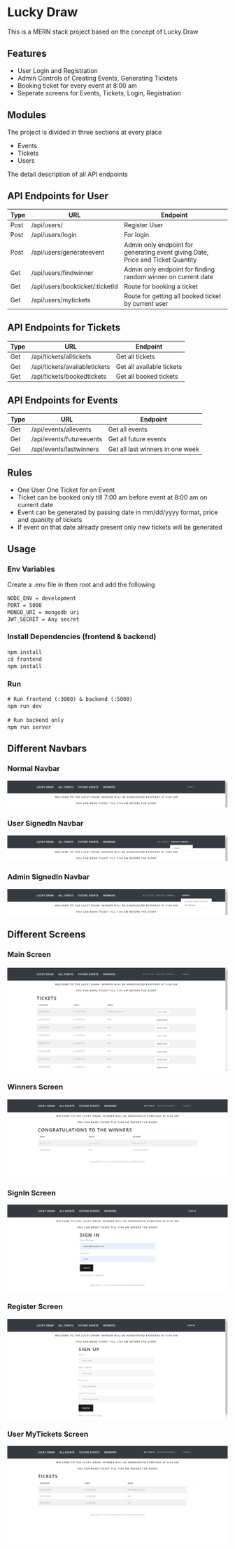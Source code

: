 # Lucky Draw

This is a MERN stack project based on the concept of Lucky Draw

## Features

- User Login and Registration
- Admin Controls of Creating Events, Generating Ticktets
- Booking ticket for every event at 8:00 am
- Seperate screens for Events, Tickets, Login, Registration

## Modules

The project is divided in three sections at every place
- Events
- Tickets
- Users

The detail description of all API endpoints 

## API Endpoints for User
| Type  | URL | Endpoint |
| ------------- | ------------- | ------------- |
| Post | /api/users/ | Register User |
| Post | /api/users/login | For login |
| Post | /api/users/generateevent | Admin only endpoint for generating event giving Date, Price and Ticket Quantity | 
| Get | /api/users/findwinner | Admin only endpoint for finding random winner on current date |
| Get | /api/users/bookticket/:ticketId | Route for booking a ticket |
| Get | /api/users/mytickets | Route for getting all booked ticket by current user |

## API Endpoints for Tickets
| Type  | URL | Endpoint |
| ------------- | ------------- | ------------- |
| Get | /api/tickets/alltickets | Get all tickets |
| Get | /api/tickets/availabletickets | Get all available tickets |
| Get | /api/tickets/bookedtickets | Get all booked tickets | 

## API Endpoints for Events
| Type  | URL | Endpoint |
| ------------- | ------------- | ------------- |
| Get | /api/events/allevents | Get all events |
| Get | /api/events/futureevents | Get all future events |
| Get | /api/events/lastwinners | Get all last winners in one week |

## Rules
- One User One Ticket for on Event
- Ticket can be booked only till 7:00 am before event at 8:00 am on current date
- Event can be generated by passing date in mm/dd/yyyy format, price and quantity of tickets
- If event on that date already present only new tickets will be generated


## Usage

### Env Variables

Create a .env file in then root and add the following

```
NODE_ENV = development
PORT = 5000
MONGO_URI = mongodb uri
JWT_SECRET = Any secret 
```

### Install Dependencies (frontend & backend)

```
npm install
cd frontend
npm install
```

### Run

```
# Run frontend (:3000) & backend (:5000)
npm run dev

# Run backend only
npm run server
```

## Different Navbars

### Normal Navbar
![Normal Navbar](/images/navbar1.png)

### User SignedIn Navbar
![User SignedIn Navbar](/images/navbar2.png)

### Admin SignedIn Navbar
![Admin SignedIn Navbar](/images/navbar3.png)

## Different Screens

### Main Screen
![Main Screen](/images/main_screen.png)

### Winners Screen
![Winners Screen](/images/winners_screen.png)

### SignIn Screen
![SignIn Screen](/images/signin_screen.png)

### Register Screen
![Register Screen](/images/signup_screen.png)

### User MyTickets Screen
![User MyTickets Screen](/images/mytickets_screen.png)
